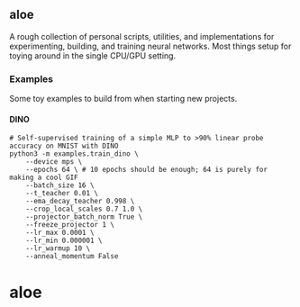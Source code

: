 ## aloe

A rough collection of personal scripts, utilities, and implementations for experimenting, building, and training neural networks. Most things setup for toying around in the single CPU/GPU setting.

### Examples

Some toy examples to build from when starting new projects.

#### DINO

```python3
# Self-supervised training of a simple MLP to >90% linear probe accuracy on MNIST with DINO
python3 -m examples.train_dino \
    --device mps \
    --epochs 64 \ # 10 epochs should be enough; 64 is purely for making a cool GIF
    --batch_size 16 \
    --t_teacher 0.01 \
    --ema_decay_teacher 0.998 \
    --crop_local_scales 0.7 1.0 \
    --projector_batch_norm True \
    --freeze_projector 1 \
    --lr_max 0.0001 \
    --lr_min 0.000001 \
    --lr_warmup 10 \
    --anneal_momentum False
```
# aloe
